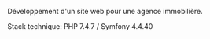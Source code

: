 Développement d'un site web pour une agence immobilière.

Stack technique: PHP 7.4.7 / Symfony 4.4.40
